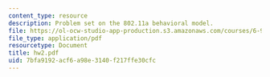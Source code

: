 ```yaml
---
content_type: resource
description: Problem set on the 802.11a behavioral model.
file: https://ol-ocw-studio-app-production.s3.amazonaws.com/courses/6-973-communication-system-design-spring-2006/7bfa9192acf6a98e3140f217ffe30cfc_hw2.pdf
file_type: application/pdf
resourcetype: Document
title: hw2.pdf
uid: 7bfa9192-acf6-a98e-3140-f217ffe30cfc
---
```

